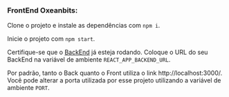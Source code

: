### FrontEnd Oxeanbits:

Clone o projeto e instale as dependências com `npm i`.

Inicie o projeto com `npm start`.

Certifique-se que o [BackEnd](https://github.com/Yuri-Mello/fuzzy-octo-chainsaw) já esteja rodando. Coloque o URL do seu BackEnd na variável de ambiente `REACT_APP_BACKEND_URL`.

Por padrão, tanto o Back quanto o Front utiliza o link http://localhost:3000/. Você pode alterar a porta utilizada por esse projeto utilizando a variável de ambiente `PORT`.
